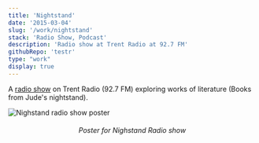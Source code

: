 ```yaml
---
title: 'Nightstand'
date: '2015-03-04'
slug: '/work/nightstand'
stack: 'Radio Show, Podcast'
description: 'Radio show at Trent Radio at 92.7 FM'
githubRepo: 'testr'
type: "work"  
display: true
---
```


A [radio show](https://soundcloud.com/judepark/theselfieofdoriangray) on Trent Radio (92.7 FM) exploring works of literature (Books from Jude's nightstand).

![Nighstand radio show poster](https://64.media.tumblr.com/8a15dd1f0d9c0e4f5f5dfd94ce18ed78/899bcb1f25722cb4-12/s2048x3072/af983e735606703f739b39fd649802695c09436b.pnj)

<h6><div style="text-align: center;">
  Poster for Nighstand Radio show
</div></h6>
<br/>

